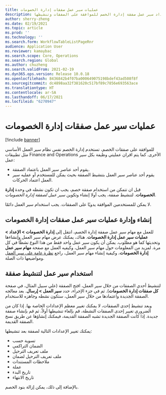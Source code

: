 ```yaml
---
title: عمليات سير عمل صفقات إدارة الخصومات
description: يشرح هذا الموضوع كيفية إعداد سير عمل صفقة إدارة الخصم للموافقة على الصفقات وتنشيطها.
author: sherry-zheng
ms.date: 02/19/2021
ms.topic: article
ms.prod: ''
ms.technology: ''
ms.search.form: WorkflowTableListPageRnr
audience: Application User
ms.reviewer: kamaybac
ms.search.scope: Core, Operations
ms.search.region: Global
ms.author: chuzheng
ms.search.validFrom: 2021-02-19
ms.dyn365.ops.version: Release 10.0.18
ms.openlocfilehash: 8436842b4f07ba000649075198bdef43ad508f8f
ms.sourcegitcommit: dc4898aa32f381620c517bf89c7856e693563ace
ms.translationtype: HT
ms.contentlocale: ar-SA
ms.lasthandoff: 06/17/2021
ms.locfileid: "6270947"
---
```

# <a name="rebate-management-deal-workflows"></a>عمليات سير عمل صفقات إدارة الخصومات

[!include [banner](../includes/banner.md)]

للموافقة على صفقات الخصم، تستخدم إدارة الخصم نفس نظام سير العمل الأساسي مثل تطبيقات Finance and Operations الأخرى. كما يتم اقران عمليتي وظيفة بكل سير عمل:

- يقوم أحد عناصر سير العمل باعتماد الصفقة.
- يقوم أحد عناصر سير العمل بتنشيط الصفقة بحيث يمكن للمستخدم أو عمليه سير العمل اعتماد الحركات.

قبل ان تتمكن من استخدام صفقة خصم، يجب ان تكون نشطه في وحدة **إدارة الخصومات**. لتنشيط صفقة، يجب أولا إنشاء وتكوين *سير عمل لصفقة إدارة الخصومات*.

لا يمكن للمستخدمين الموافقة يدويًا على الصفقات. يجب استخدام سير العمل دائمًا.

## <a name="create-and-manage-rebate-management-deal-workflows"></a>إنشاء وإدارة عمليات سير عمل صفقات إدارة الخصومات

للعمل مع مهام سير عمل صفقة إدارة الخصم، انتقل إلى **إدارة الخصومات \> الإعداد \> عمليات سير عمل إدارة الخصومات**. هناك، يمكنك عرض مهام سير العمل وإنشاءها وتحديثها كما هو مطلوب. يمكن أن يكون سير عمل واحد فقط من هذا النوع نشطًا في كل مرة. لمزيد من المعلومات حول مهام سير العمل، وكيفيه العمل مع صفحة **مهام سير عمل إدارة الخصومات**، وكيفية إنشاء مهام سير العمل، راجع [نظرة عامة على سير العمل](../../fin-ops-core/fin-ops/organization-administration/overview-workflow-system.md) ومواضيعها ذات الصلة.

## <a name="use-a-workflow-to-activate-a-deal"></a>استخدام سير عمل لتنشيط صفقة

لتنشيط أحدي الصفقات من خلال سير العمل، افتح الصفقة (علي سبيل المثال، في صفحة **كل صفقات إدارة الخصومات**). ثم في جزء الإجراء، حدد **سير العمل \> إرسال**. بعد معالجه الصفقة الجديدة واعتمادها من خلال سير العمل، ستكون نشطه وجاهزه للاستخدام.

وبعد تنشيط إحدى الصفقات، لا يمكنك تغيير معظم الإعدادات الخاصة بها. إذا كان من الضروري تغيير إحدى الصفقات النشطة، قم بإلغاء تنشيطها أولاً، ثم قم بإنشاء صفقة جديدة. إذا كانت الصفقة الجديدة تشبه الصفقة القديمة، فيمكنك إنشاؤها عن طريق نسخ الصفقة القديمة.

يمكنك تغيير الإعدادات التالية لصفقة بعد تنشيطها:

- تسوية حسب
- الضمان التراكمي
- ملف تعريف الترحيل
- ملف تعريف الترحيل لضمان
- ملاحظات المستندات
- عملة
- تاريخ البدء
- تاريخ الانتهاء

بالإضافة إلى ذلك، يمكن إزالة بنود الخصم.
